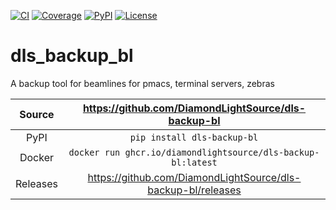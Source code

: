 [![CI](https://github.com/DiamondLightSource/dls-backup-bl/actions/workflows/ci.yml/badge.svg)](https://github.com/DiamondLightSource/dls-backup-bl/actions/workflows/ci.yml)
[![Coverage](https://codecov.io/gh/DiamondLightSource/dls-backup-bl/branch/main/graph/badge.svg)](https://codecov.io/gh/DiamondLightSource/dls-backup-bl)
[![PyPI](https://img.shields.io/pypi/v/dls-backup-bl.svg)](https://pypi.org/project/dls-backup-bl)
[![License](https://img.shields.io/badge/License-Apache%202.0-blue.svg)](https://www.apache.org/licenses/LICENSE-2.0)

# dls_backup_bl

A backup tool for beamlines for pmacs, terminal servers, zebras

Source          | <https://github.com/DiamondLightSource/dls-backup-bl>
:---:           | :---:
PyPI            | `pip install dls-backup-bl`
Docker          | `docker run ghcr.io/diamondlightsource/dls-backup-bl:latest`
Releases        | <https://github.com/DiamondLightSource/dls-backup-bl/releases>
